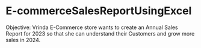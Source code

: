 # E-commerceSalesReportUsingExcel

Objective:
Vrinda E-Commerce store wants to create an Annual Sales Report for 2023 so that she can understand their Customers and grow more sales in 2024.
